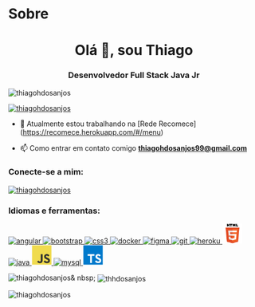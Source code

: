 # Sobre

<h1 align = "center"> Olá 👋, sou Thiago </h1>
<h3 align = "center"> Desenvolvedor Full Stack Java Jr </h3>

<p align = "left"> <img src = "https : //komarev.com/ghpvc/? username = thiagohdosanjos & label = Profile% 20views & color = 0e75b6 & style = flat "alt =" thiagohdosanjos "/> </p>

<p align =" left "> <a href =" https: // github.com/ryo-ma/github-profile-trophy"><img src = "https://github-profile-trophy.vercel.app/?username=thiagohdosanjos" alt = "thiagohdosanjos" /> </a> </p>

- 🔭 Atualmente estou trabalhando na [Rede Recomece] (https://recomece.herokuapp.com/#/menu)

- 📫 Como entrar em contato comigo **thiagohdosanjos99@gmail.com**

<h3 align = "esquerda">Conecte-se a mim: </h3>
<p align = "left">
<a href="https://linkedin.com/in/thiagohdosanjos" target="blank"> <img align = "center" src = "https://raw.githubusercontent.com/rahuldkjain/github-profile-readme -generator / master / src / images / icons / Social / linked-in-alt.svg "alt =" thiagohdosanjos "height =" 30 "width =" 40 "/> </a>
</p>

<h3 align = "left"> Idiomas e ferramentas: </h3>
<p align = "left"> <a href="https://angular.io" target="_blank"> <img src = "https://angular.io/assets/images/logos/angular/angular. svg "alt =" angular "width =" 40 "height =" 40 "/> </a> <a href="https://getbootstrap.com" target="_blank"> <img src =" https: / /raw.githubusercontent.com/devicons/devicon/master/icons/bootstrap/bootstrap-plain-wordmark.svg "alt =" bootstrap "width =" 40 "height =" 40 "/> </a> <a href = "https://www.w3schools.com/css/" target = "_ blank"> <img src = "https://raw.githubusercontent.com/devicons/devicon/master/icons/css3/css3-original-wordmark .svg "alt = "css3" width = "40" height = "40" /> </a> <a href="https://www.docker.com/" target="_blank"> <img src = "https: //raw.githubusercontent.com/devicons/devicon/master/icons/docker/docker-original-wordmark.svg "alt =" docker "width =" 40 "height =" 40 "/> </a> <a href = "https://www.figma.com/" target = "_ blank"> <img src = "https://www.vectorlogo.zone/logos/figma/figma-icon.svg" alt = "figma" largura = "40" height = "40" /> </a> <a href="https://git-scm.com/" target="_blank"> <img src = "https: //www.vectorlogo. zone / logos / git-scm / git-scm-icon.svg "alt =" git "width =" 40 "height =" 40 "/> </a> <a href="https://heroku.com" target="_blank"> <img src =" https: / /www.vectorlogo.zone/logos/heroku/heroku-icon.svg "alt =" heroku "width =" 40 "height =" 40 "/> </a> <a href =" https: //www.w3 .org / html / "target =" _ blank "> <img src =" https://raw.githubusercontent.com/devicons/devicon/master/icons/html5/html5-original-wordmark.svg "alt =" html5 " width = "40" height = "40" /> </a> <a href="https://www.java.com" target="_blank"> <img src = "https: //raw.githubusercontent.com / devicons / devicon / master / icons / java / java-original.svg "alt =" java "width =" 40 "height =" 40 "/> </a> <a href =" https: // desenvolvedor. mozilla.org/en-US/docs/Web/JavaScript "target =" _ blank "> <img src =" https://raw.githubusercontent.com/devicons/devicon/master/icons/javascript/javascript-original.svg "alt =" javascript "width =" 40 "height =" 40 "/> </a> <a href="https://www.mysql.com/" target="_blank"> <img src =" https : //raw.githubusercontent.com/devicons/devicon/master/icons/mysql/mysql-original-wordmark.svg "alt =" mysql "width =" 40 "height =" 40 "/> </a> <a href = "https://www.typescriptlang.org/ "target =" _ blank "> <img src =" https://raw.githubusercontent.com/devicons/devicon/master/icons/typescript/typescript-original.svg "alt = "typescript" largura = "40" height = "40" /> </a> </p>

<p> <img align = "left" src = "https://github-readme-stats.vercel.app/api/top-langs?username=thiagohdosanjos&show_icons=true&locale=en&layout=compact" alt = "thiagohdosanjos" /> </p>

<p> & nbsp; <img align = "center" src = "https://github-readme-stats.vercel.app/api?username=thiagohdosanjos&show_icons=true&locale=en" alt = "thhdosanjos" /> </p>

<p> <img align = "center" src = "https://github-readme-streak-stats.herokuapp.com/?user=thiagohdosanjos&" alt = "thiagohdosanjos" /> </p>
